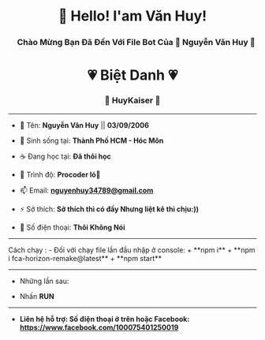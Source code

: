 <h1 align="center">👋 Hello! I'am Văn Huy!</h1>
<h3 align="center">ㅤChào Mừng Bạn Đã Đến Với File Bot Của  💖 Nguyễn Văn Huy 💖<h1>
<h1 align="center"> 💗 Biệt Danh
💗 </h1>
<h3 align="center">🐧 HuyKaiser 🐧 </h1>
  <hr>

- 🔭 Tên: **Nguyễn Văn Huy** || **03/09/2006**

- 🌁 Sinh sống tại: **Thành Phố HCM - Hóc Môn**

- ☕ Đang học tại: **Đã thôi học**

- 🌱 Trình độ: **Procoder lỏ🐧**

- 📫 Email: **nguyenhuy34789@gmail.com**

- ⚡ Sở thích: **Sở thích thì có đấy Nhưng liệt kê thì chịu:))**

- ️🎯 Số điện thoại: **Thôi Không Nói**

<hr>
Cách chạy :
- Đối với chạy file lần đầu nhập ở console:
+ **npm i**
+ **npm i fca-horizon-remake@latest**
+ **npm start**

<hr>

- Những lần sau:

+ Nhấn **RUN**

<hr>

- **Liên hệ hỗ trợ: Số điện thoại ở trên hoặc Facebook:**
  **https://www.facebook.com/100075401250019**
  

